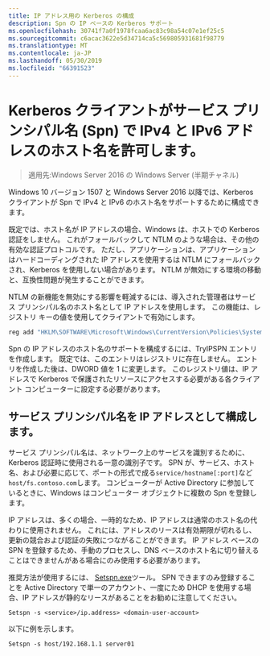 ```yaml
---
title: IP アドレス用の Kerberos の構成
description: Spn の IP ベースの Kerberos サポート
ms.openlocfilehash: 30741f7a0f1978fcaa6ac83c98a54c07e1ef25c5
ms.sourcegitcommit: c6acac3622e5d34714ca5c569805931681f98779
ms.translationtype: MT
ms.contentlocale: ja-JP
ms.lasthandoff: 05/30/2019
ms.locfileid: "66391523"
---
```

# <a name="kerberos-clients-allow-ipv4-and-ipv6-address-hostnames-in-service-principal-names-spns"></a>Kerberos クライアントがサービス プリンシパル名 (Spn) で IPv4 と IPv6 アドレスのホスト名を許可します。

>適用先:Windows Server 2016 の Windows Server (半期チャネル)

Windows 10 バージョン 1507 と Windows Server 2016 以降では、Kerberos クライアントが Spn で IPv4 と IPv6 のホスト名をサポートするために構成できます。

既定では、ホスト名が IP アドレスの場合、Windows は、ホストでの Kerberos 認証をしません。 これがフォールバックして NTLM のような場合は、その他の有効な認証プロトコルです。 ただし、アプリケーションは、アプリケーションはハードコーディングされた IP アドレスを使用するは NTLM にフォールバックされ、Kerberos を使用しない場合があります。 NTLM が無効にする環境の移動と、互換性問題が発生することができます。

NTLM の新機能を無効にする影響を軽減するには、導入された管理者はサービス プリンシパル名のホスト名として IP アドレスを使用します。 この機能は、レジストリ キーの値を使用してクライアントで有効にします。

```cmd
reg add "HKLM\SOFTWARE\Microsoft\Windows\CurrentVersion\Policies\System\Kerberos\Parameters" /v TryIPSPN /t REG_DWORD /d 1 /f
```

Spn の IP アドレスのホスト名のサポートを構成するには、TryIPSPN エントリを作成します。 既定では、このエントリはレジストリに存在しません。 エントリを作成した後は、DWORD 値を 1 に変更します。 このレジストリ値は、IP アドレスで Kerberos で保護されたリソースにアクセスする必要がある各クライアント コンピューターに設定する必要があります。

## <a name="configuring-a-service-principal-name-as-ip-address"></a>サービス プリンシパル名を IP アドレスとして構成します。

サービス プリンシパル名は、ネットワーク上のサービスを識別するために、Kerberos 認証時に使用される一意の識別子です。 SPN が、サービス、ホスト名、および必要に応じて、ポートの形式で成る`service/hostname[:port]`など`host/fs.contoso.com`します。 コンピューターが Active Directory に参加しているときに、Windows はコンピューター オブジェクトに複数の Spn を登録します。

IP アドレスは、多くの場合、一時的なため、IP アドレスは通常のホスト名の代わりに使用されません。 これには、アドレスのリースは有効期限が切れるし、更新の競合および認証の失敗につながることができます。 IP アドレス ベースの SPN を登録するため、手動のプロセスし、DNS ベースのホスト名に切り替えることはできませんがある場合にのみ使用する必要があります。

推奨方法が使用するには、 [Setspn.exe](https://docs.microsoft.com/en-us/previous-versions/windows/it-pro/windows-server-2012-R2-and-2012/cc731241(v=ws.11))ツール。 SPN できますのみ登録することを Active Directory で単一のアカウント、一度にため DHCP を使用する場合、IP アドレスが静的なリースがあることをお勧めに注意してください。

```
Setspn -s <service>/ip.address> <domain-user-account>  
```

以下に例を示します。

```
Setspn -s host/192.168.1.1 server01
```
